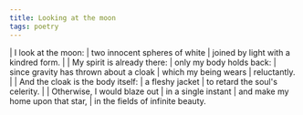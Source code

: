 ```yaml
---
title: Looking at the moon
tags: poetry
---
```


| I look at the moon:
| two innocent spheres of white
| joined by light with a kindred form.
|
| My spirit is already there:
| only my body holds back:
| since gravity has thrown about a cloak
| which my being wears
| reluctantly.
|
| And the cloak is the body itself:
| a fleshy jacket
| to retard the soul's celerity.
|
| Otherwise, I would blaze out
| in a single instant
| and make my home upon that star,
| in the fields of infinite beauty.
